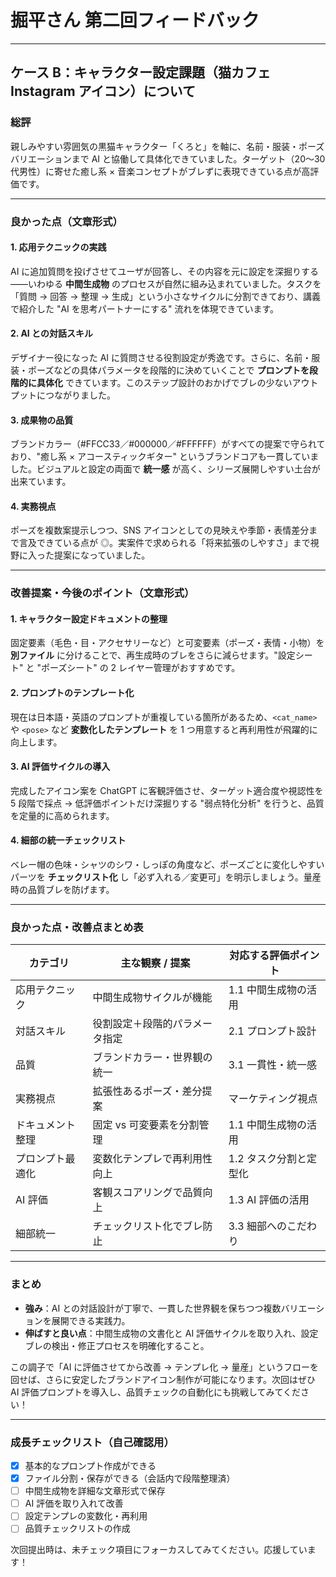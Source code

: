 # 掘平さん 第二回フィードバック

---

## ケース B：キャラクター設定課題（猫カフェ Instagram アイコン）について

### 総評

親しみやすい雰囲気の黒猫キャラクター「くろと」を軸に、名前・服装・ポーズバリエーションまで AI と協働して具体化できていました。ターゲット（20〜30 代男性）に寄せた癒し系 × 音楽コンセプトがブレずに表現できている点が高評価です。

---

### 良かった点（文章形式）

#### 1. 応用テクニックの実践

AI に追加質問を投げさせてユーザが回答し、その内容を元に設定を深掘りする――いわゆる **中間生成物** のプロセスが自然に組み込まれていました。タスクを「質問 → 回答 → 整理 → 生成」という小さなサイクルに分割できており、講義で紹介した "AI を思考パートナーにする" 流れを体現できています。

#### 2. AI との対話スキル

デザイナー役になった AI に質問させる役割設定が秀逸です。さらに、名前・服装・ポーズなどの具体パラメータを段階的に決めていくことで **プロンプトを段階的に具体化** できています。このステップ設計のおかげでブレの少ないアウトプットにつながりました。

#### 3. 成果物の品質

ブランドカラー（#FFCC33／#000000／#FFFFFF）がすべての提案で守られており、"癒し系 × アコースティックギター" というブランドコアも一貫していました。ビジュアルと設定の両面で **統一感** が高く、シリーズ展開しやすい土台が出来ています。

#### 4. 実務視点

ポーズを複数案提示しつつ、SNS アイコンとしての見映えや季節・表情差分まで言及できている点が ◎。実案件で求められる「将来拡張のしやすさ」まで視野に入った提案になっていました。

---

### 改善提案・今後のポイント（文章形式）

#### 1. キャラクター設定ドキュメントの整理

固定要素（毛色・目・アクセサリーなど）と可変要素（ポーズ・表情・小物）を **別ファイル** に分けることで、再生成時のブレをさらに減らせます。"設定シート" と "ポーズシート" の 2 レイヤー管理がおすすめです。

#### 2. プロンプトのテンプレート化

現在は日本語・英語のプロンプトが重複している箇所があるため、`<cat_name>` や `<pose>` など **変数化したテンプレート** を 1 つ用意すると再利用性が飛躍的に向上します。

#### 3. AI 評価サイクルの導入

完成したアイコン案を ChatGPT に客観評価させ、ターゲット適合度や視認性を 5 段階で採点 → 低評価ポイントだけ深掘りする "弱点特化分析" を行うと、品質を定量的に高められます。

#### 4. 細部の統一チェックリスト

ベレー帽の色味・シャツのシワ・しっぽの角度など、ポーズごとに変化しやすいパーツを **チェックリスト化** し「必ず入れる／変更可」を明示しましょう。量産時の品質ブレを防げます。

---

### 良かった点・改善点まとめ表

| カテゴリ         | 主な観察 / 提案                | 対応する評価ポイント   |
| ---------------- | ------------------------------ | ---------------------- |
| 応用テクニック   | 中間生成物サイクルが機能       | 1.1 中間生成物の活用   |
| 対話スキル       | 役割設定＋段階的パラメータ指定 | 2.1 プロンプト設計     |
| 品質             | ブランドカラー・世界観の統一   | 3.1 一貫性・統一感     |
| 実務視点         | 拡張性あるポーズ・差分提案     | マーケティング視点     |
| ドキュメント整理 | 固定 vs 可変要素を分割管理     | 1.1 中間生成物の活用   |
| プロンプト最適化 | 変数化テンプレで再利用性向上   | 1.2 タスク分割と定型化 |
| AI 評価          | 客観スコアリングで品質向上     | 1.3 AI 評価の活用      |
| 細部統一         | チェックリスト化でブレ防止     | 3.3 細部へのこだわり   |

---

### まとめ

-   **強み**：AI との対話設計が丁寧で、一貫した世界観を保ちつつ複数バリエーションを展開できる実践力。
-   **伸ばすと良い点**：中間生成物の文書化と AI 評価サイクルを取り入れ、設定ブレの検出・修正プロセスを明確化すること。

この調子で「AI に評価させてから改善 → テンプレ化 → 量産」というフローを回せば、さらに安定したブランドアイコン制作が可能になります。次回はぜひ AI 評価プロンプトを導入し、品質チェックの自動化にも挑戦してみてください！

---

### 成長チェックリスト（自己確認用）

-   [x] 基本的なプロンプト作成ができる
-   [x] ファイル分割・保存ができる（会話内で段階整理済）
-   [ ] 中間生成物を詳細な文章形式で保存
-   [ ] AI 評価を取り入れて改善
-   [ ] 設定テンプレの変数化・再利用
-   [ ] 品質チェックリストの作成

次回提出時は、未チェック項目にフォーカスしてみてください。応援しています！

